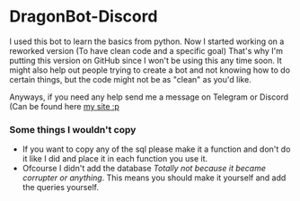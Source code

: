 # DragonBot-Discord

I used this bot to learn the basics from python. Now I started working on a reworked version (To have clean code and a specific goal)
That's why I'm putting this version on GitHub since I won't be using this any time soon.
It might also help out people trying to create a bot and not knowing how to do certain things, but the code might not be as "clean" as you'd like.

Anyways, if you need any help send me a message on Telegram or Discord (Can be found here [my site :p](https://liamd.me)

### Some things I wouldn't copy

- If you want to copy any of the sql please make it a function and don't do it like I did and place it in each function you use it.
- Ofcourse I didn't add the database *Totally not because it became corrupter or anything*. This means you should make it yourself and add the queries yourself.
